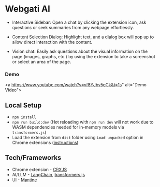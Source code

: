 # Webgati AI

- Interactive Sidebar: Open a chat by clicking the extension icon, ask questions or seek summaries from any webpage effortlessly.

- Content Selection Dialog: Highlight text, and a dialog box will pop up to allow direct interaction with the content.

- Vision chat: Easily ask questions about the visual information on the page (images, graphs, etc.) by using the extension to take a screenshot or select an area of the page.



### Demo
<a https://www.youtube.com/watch?v=vf8YJbv5oCk&t=1s" alt="Demo Video"></a>



## Local Setup

- `npm install`
- `npm run build:dev` (Hot reloading with `npm run dev` will not work due to WASM dependencies needed for in-memory models via `transformers.js`)
- Load the extension from `dist` folder using `Load unpacked` option in Chrome extensions ([instructions](https://developer.chrome.com/docs/extensions/mv3/getstarted/development-basics/#load-unpacked))

## Tech/Frameworks

- Chrome extension - [CRXJS](https://crxjs.dev/vite-plugin/)
- AI/LLM - [LangChain](https://github.com/langchain-ai/langchainjs), [transformers.js](https://huggingface.co/docs/transformers.js/index)
- UI - [Mantine](https://mantine.dev/)
